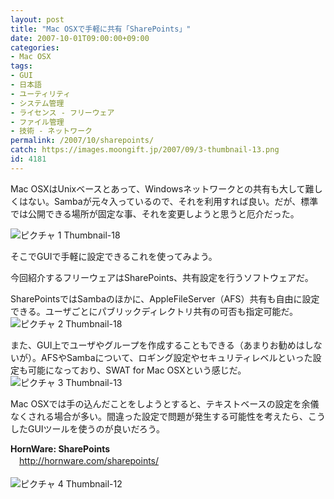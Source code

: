 ```yaml
---
layout: post
title: "Mac OSXで手軽に共有「SharePoints」"
date: 2007-10-01T09:00:00+09:00
categories:
- Mac OSX
tags: 
- GUI
- 日本語
- ユーティリティ
- システム管理
- ライセンス - フリーウェア
- ファイル管理
- 技術 - ネットワーク
permalink: /2007/10/sharepoints/
catch: https://images.moongift.jp/2007/09/3-thumbnail-13.png
id: 4181
---
```

Mac OSXはUnixベースとあって、Windowsネットワークとの共有も大して難しくはない。Sambaが元々入っているので、それを利用すれば良い。だが、標準では公開できる場所が固定な事、それを変更しようと思うと厄介だった。   
  
 ![ピクチャ 1 Thumbnail-18](https://images.moongift.jp/2007/09/1-thumbnail-18.png)  
  
そこでGUIで手軽に設定できるこれを使ってみよう。   
  
今回紹介するフリーウェアはSharePoints、共有設定を行うソフトウェアだ。   
<!--more-->  
SharePointsではSambaのほかに、AppleFileServer（AFS）共有も自由に設定できる。ユーザごとにパブリックディレクトリ共有の可否も指定可能だ。   
 ![ピクチャ 2 Thumbnail-18](https://images.moongift.jp/2007/09/2-thumbnail-18.png)  
  
また、GUI上でユーザやグループを作成することもできる（あまりお勧めはしないが）。AFSやSambaについて、ロギング設定やセキュリティレベルといった設定も可能になっており、SWAT for Mac OSXという感じだ。   
 ![ピクチャ 3 Thumbnail-13](https://images.moongift.jp/2007/09/3-thumbnail-13.png)  
  
Mac OSXでは手の込んだことをしようとすると、テキストベースの設定を余儀なくされる場合が多い。間違った設定で問題が発生する可能性を考えたら、こうしたGUIツールを使うのが良いだろう。   
  
**HornWare: SharePoints**   
　[http://hornware.com/sharepoints/   
](http://hornware.com/sharepoints/)  
 ![ピクチャ 4 Thumbnail-12](https://images.moongift.jp/2007/09/4-thumbnail-12.png)


